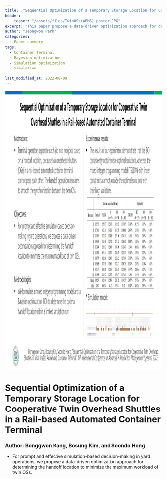```yaml
---
title:  "Sequential Optimization of a Temporary Storage Location for Cooperative Twin Overhead Shuttles in a Rail-based Automated Container Terminal"
header:
    teaser: "/assets/files/TwinOSs(APMS)_poster.JPG"
excerpt: "This paper propose a data-driven optimization approach for determining the handoff location to minimize the maximum workload of twin OSs."
author: "Jeongwon Park"
categories:
  - Paper summary
tags:
  - Container Terminal
  - Bayesian optimization
  - Simulation optimization
  - Simulation

last_modified_at: 2022-08-09
---
```

<img align="center" width="900" height="900" style="border: 1px solid white" src="/assets/files/TwinOSs(APMS)_poster.JPG"> 

# Sequential Optimization of a Temporary Storage Location for Cooperative Twin Overhead Shuttles in a Rail-based Automated Container Terminal

### Author: Bonggwon Kang, Bosung Kim, and Soondo Hong

- For prompt and effective simulation-based decision-making in yard operations, we propose a data-driven optimization approach for determining the handoff location to minimize the maximum workload of twin OSs. 

